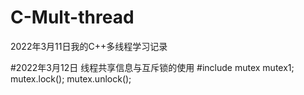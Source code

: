 # C-Mult-thread
2022年3月11日我的C++多线程学习记录

#2022年3月12日
线程共享信息与互斥锁的使用
   #include <mutex>
   mutex mutex1;
   mutex.lock();
   mutex.unlock();
